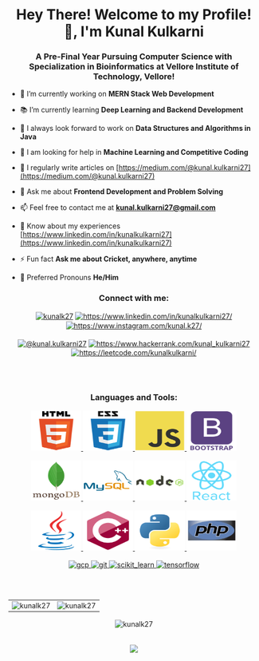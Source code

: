 <h1 align="center">Hey There! Welcome to my Profile! 👋, I'm Kunal Kulkarni</h1>
<h3 align="center">A Pre-Final Year Pursuing Computer Science with Specialization in Bioinformatics at Vellore Institute of Technology, Vellore!</h3>


- 🌱 I’m currently working on **MERN Stack Web Development** 

- 📚 I’m currently learning **Deep Learning and Backend Development**

- 🙌 I always look forward to work on **Data Structures and Algorithms in Java**

- 👥 I am looking for help in **Machine Learning and Competitive Coding**

- 📝 I regularly write articles on [https://medium.com/@kunal.kulkarni27](https://medium.com/@kunal.kulkarni27)

- 💬 Ask me about **Frontend Development and Problem Solving**

- 📫 Feel free to contact me at **kunal.kulkarni27@gmail.com**

- 📄 Know about my experiences [https://www.linkedin.com/in/kunalkulkarni27](https://www.linkedin.com/in/kunalkulkarni27)

- ⚡ Fun fact **Ask me about Cricket, anywhere, anytime**

- 🤝 Preferred Pronouns **He/Him**


<h3 align="center">Connect with me:</h3> 
<p align="center">
<a href="https://twitter.com/kunalk27" target="blank"><img align="center" src="https://raw.githubusercontent.com/rahuldkjain/github-profile-readme-generator/master/src/images/icons/Social/twitter.svg" alt="kunalk27" height="60" width="80" /></a>
<a href="https://linkedin.com/in/https://www.linkedin.com/in/kunalkulkarni27/" target="blank"><img align="center" src="https://raw.githubusercontent.com/rahuldkjain/github-profile-readme-generator/master/src/images/icons/Social/linked-in-alt.svg" alt="https://www.linkedin.com/in/kunalkulkarni27/" height="60" width="80" /></a>
<a href="https://instagram.com/https://www.instagram.com/kunal.k27/" target="blank"><img align="center" src="https://raw.githubusercontent.com/rahuldkjain/github-profile-readme-generator/master/src/images/icons/Social/instagram.svg" alt="https://www.instagram.com/kunal.k27/" height="60" width="80" /></a><br><br>
<a href="https://medium.com/@kunal.kulkarni27" target="blank"><img align="center" src="https://raw.githubusercontent.com/rahuldkjain/github-profile-readme-generator/master/src/images/icons/Social/medium.svg" alt="@kunal.kulkarni27" height="60" width="80" /></a>
<a href="https://www.hackerrank.com/https://www.hackerrank.com/kunal_kulkarni27" target="blank"><img align="center" src="https://raw.githubusercontent.com/rahuldkjain/github-profile-readme-generator/master/src/images/icons/Social/hackerrank.svg" alt="https://www.hackerrank.com/kunal_kulkarni27" height="60" width="80" /></a>
<a href="https://www.leetcode.com/https://leetcode.com/kunalkulkarni/" target="blank"><img align="center" src="https://raw.githubusercontent.com/rahuldkjain/github-profile-readme-generator/master/src/images/icons/Social/leet-code.svg" alt="https://leetcode.com/kunalkulkarni/" height="60" width="80" /></a>
</p>
<br><br>
<h3 align="center">Languages and Tools:</h3>
<p align="center">
<a href="https://www.w3.org/html/" target="_blank"> <img src="https://raw.githubusercontent.com/devicons/devicon/master/icons/html5/html5-original-wordmark.svg" alt="html5" width="100" height="80"/> </a>
<a href="https://www.w3schools.com/css/" target="_blank"> <img src="https://raw.githubusercontent.com/devicons/devicon/master/icons/css3/css3-original-wordmark.svg" alt="css3" width="100" height="80"/> </a>
 <a href="https://developer.mozilla.org/en-US/docs/Web/JavaScript" target="_blank"> <img src="https://raw.githubusercontent.com/devicons/devicon/master/icons/javascript/javascript-original.svg" alt="javascript" width="100" height="80"/> </a>
 <a href="https://getbootstrap.com" target="_blank"> <img src="https://raw.githubusercontent.com/devicons/devicon/master/icons/bootstrap/bootstrap-plain-wordmark.svg" alt="bootstrap" width="100" height="80"/></a>
  <br><br>
    <a href="https://www.mongodb.com/" target="_blank"> <img src="https://raw.githubusercontent.com/devicons/devicon/master/icons/mongodb/mongodb-original-wordmark.svg" alt="mongodb" width="100" height="80"/> </a>
   <a href="https://www.mysql.com/" target="_blank"> <img src="https://raw.githubusercontent.com/devicons/devicon/master/icons/mysql/mysql-original-wordmark.svg" alt="mysql" width="100" height="80"/> </a>
   <a href="https://nodejs.org" target="_blank"> <img src="https://raw.githubusercontent.com/devicons/devicon/master/icons/nodejs/nodejs-original-wordmark.svg" alt="nodejs" width="100" height="80"/> </a>
    <a href="https://reactjs.org/" target="_blank"> <img src="https://raw.githubusercontent.com/devicons/devicon/master/icons/react/react-original-wordmark.svg" alt="react" width="100" height="80"/> </a>
  <br><br>
  <a href="https://www.java.com" target="_blank"> <img src="https://raw.githubusercontent.com/devicons/devicon/master/icons/java/java-original.svg" alt="java" width="100" height="80"/> </a> 
 <a href="https://www.w3schools.com/cpp/" target="_blank"> <img src="https://raw.githubusercontent.com/devicons/devicon/master/icons/cplusplus/cplusplus-original.svg" alt="cplusplus" width="100" height="80"/> </a>  
   <a href="https://www.python.org" target="_blank"> <img src="https://raw.githubusercontent.com/devicons/devicon/master/icons/python/python-original.svg" alt="python" width="100" height="80"/> </a>
  <a href="https://www.php.net" target="_blank"> <img src="https://raw.githubusercontent.com/devicons/devicon/master/icons/php/php-original.svg" alt="php" width="100" height="80"/> </a> 
  <br><br>
  <a href="https://cloud.google.com" target="_blank"> <img src="https://www.vectorlogo.zone/logos/google_cloud/google_cloud-icon.svg" alt="gcp" width="100" height="80"/> </a> <a href="https://git-scm.com/" target="_blank"> <img src="https://www.vectorlogo.zone/logos/git-scm/git-scm-icon.svg" alt="git" width="100" height="80"/> </a>  
  <a href="https://scikit-learn.org/" target="_blank"> <img src="https://upload.wikimedia.org/wikipedia/commons/0/05/Scikit_learn_logo_small.svg" alt="scikit_learn" width="100" height="80"/> </a> 
  <a href="https://www.tensorflow.org" target="_blank"> <img src="https://www.vectorlogo.zone/logos/tensorflow/tensorflow-icon.svg" alt="tensorflow" width="100" height="80"/> </a> 
</p>
<br><br>
<table style="border: transparent">
 <tr>
  <td><img src="https://github-readme-stats.vercel.app/api?username=kunalk27&show_icons=true&theme=highcontrast&locale=en" alt="kunalk27" /></td>
  <td><img src="https://github-readme-streak-stats.herokuapp.com/?user=kunalk27&theme=highcontrast" alt="kunalk27"/></td>
 </tr>
</table>

<p align="center"><img align="center" src="https://github-readme-stats.vercel.app/api/top-langs?username=kunalk27&show_icons=true&theme=highcontrast&locale=en&layout=compact" alt="kunalk27" />

</p>
<br>
<div align="center">
<img src="https://profile-counter.glitch.me/KunalK27/count.svg" align="center">
 </div>
